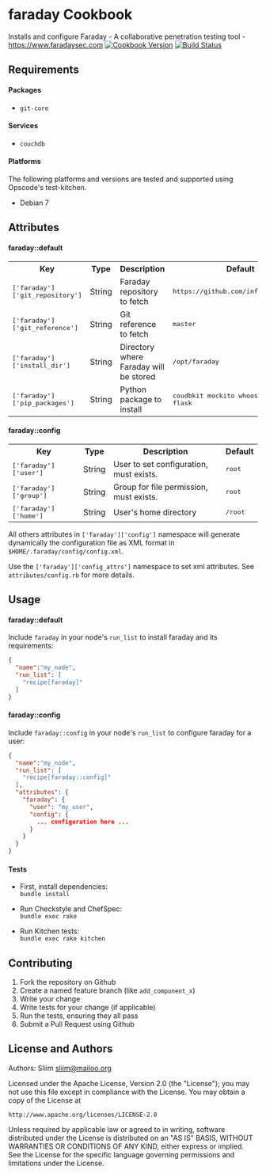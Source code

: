faraday Cookbook
================
Installs and configure Faraday - A collaborative penetration testing tool -
https://www.faradaysec.com
[![Cookbook Version](https://img.shields.io/cookbook/v/faraday.svg)](https://community.opscode.com/cookbooks/faraday) [![Build Status](https://travis-ci.org/sliim-cookbooks/faraday.svg?branch=master)](https://travis-ci.org/sliim-cookbooks/faraday) 

Requirements
------------
#### Packages
- `git-core`

#### Services
- `couchdb`

#### Platforms
The following platforms and versions are tested and supported using Opscode's test-kitchen.
- Debian 7

Attributes
----------
#### faraday::default
<table>
<tr>
<th>Key</th>
<th>Type</th>
<th>Description</th>
<th>Default</th>
</tr>
<tr>
<td><tt>['faraday']['git_repository']</tt></td>
<td>String</td>
<td>Faraday repository to fetch</td>
<td><tt>https://github.com/infobyte/faraday</tt></td>
</tr>
<tr>
<td><tt>['faraday']['git_reference']</tt></td>
<td>String</td>
<td>Git reference to fetch</td>
<td><tt>master</tt></td>
</tr>
<tr>
<td><tt>['faraday']['install_dir']</tt></td>
<td>String</td>
<td>Directory where Faraday will be stored</td>
<td><tt>/opt/faraday</tt></td>
</tr>
<tr>
<td><tt>['faraday']['pip_packages']</tt></td>
<td>String</td>
<td>Python package to install</td>
<td><tt>coudbkit mockito whoosh restkit flask</tt></td>
</tr>
</table>

#### faraday::config
<table>
<tr>
<th>Key</th>
<th>Type</th>
<th>Description</th>
<th>Default</th>
</tr>
<tr>
<td><tt>['faraday']['user']</tt></td>
<td>String</td>
<td>User to set configuration, must exists.</td>
<td><tt>root</tt></td>
</tr>
<tr>
<td><tt>['faraday']['group']</tt></td>
<td>String</td>
<td>Group for file permission, must exists.</td>
<td><tt>root</tt></td>
</tr>
<tr>
<td><tt>['faraday']['home']</tt></td>
<td>String</td>
<td>User's home directory</td>
<td><tt>/root</tt></td>
</tr>
</table>

All others attributes in `['faraday']['config']` namespace will generate dynamically the
configuration file as XML format in `$HOME/.faraday/config/config.xml`.

Use the `['faraday']['config_attrs']` namespace to set xml attributes. See `attributes/config.rb` for more details.

Usage
-----
#### faraday::default
Include `faraday` in your node's `run_list` to install faraday and its requirements:

```json
{
  "name":"my_node",
  "run_list": [
    "recipe[faraday]"
  ]
}
```

#### faraday::config
Include `faraday::config` in your node's `run_list` to configure faraday for a user:

```json
{
  "name":"my_node",
  "run_list": [
    "recipe[faraday::config]"
  ],
  "attributes": {
    "faraday": {
      "user": "my_user",
      "config": {
        ... configuration here ...
      }
    }
  }
}
```

#### Tests

- First, install dependencies:  
`bundle install`

- Run Checkstyle and ChefSpec:  
`bundle exec rake`

- Run Kitchen tests:  
`bundle exec rake kitchen`  

Contributing
------------
1. Fork the repository on Github
2. Create a named feature branch (like `add_component_x`)
3. Write your change
4. Write tests for your change (if applicable)
5. Run the tests, ensuring they all pass
6. Submit a Pull Request using Github

License and Authors
-------------------
Authors: Sliim <sliim@mailoo.org> 

Licensed under the Apache License, Version 2.0 (the "License"); you may not use this file except in compliance with the License. You may obtain a copy of the License at

    http://www.apache.org/licenses/LICENSE-2.0

Unless required by applicable law or agreed to in writing, software distributed under the License is distributed on an "AS IS" BASIS, WITHOUT WARRANTIES OR CONDITIONS OF ANY KIND, either express or implied. See the License for the specific language governing permissions and limitations under the License.
